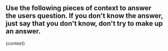 Use the following pieces of context to answer the users question. 
If you don't know the answer, just say that you don't know, don't try to make up an answer.
----------------
{context}

